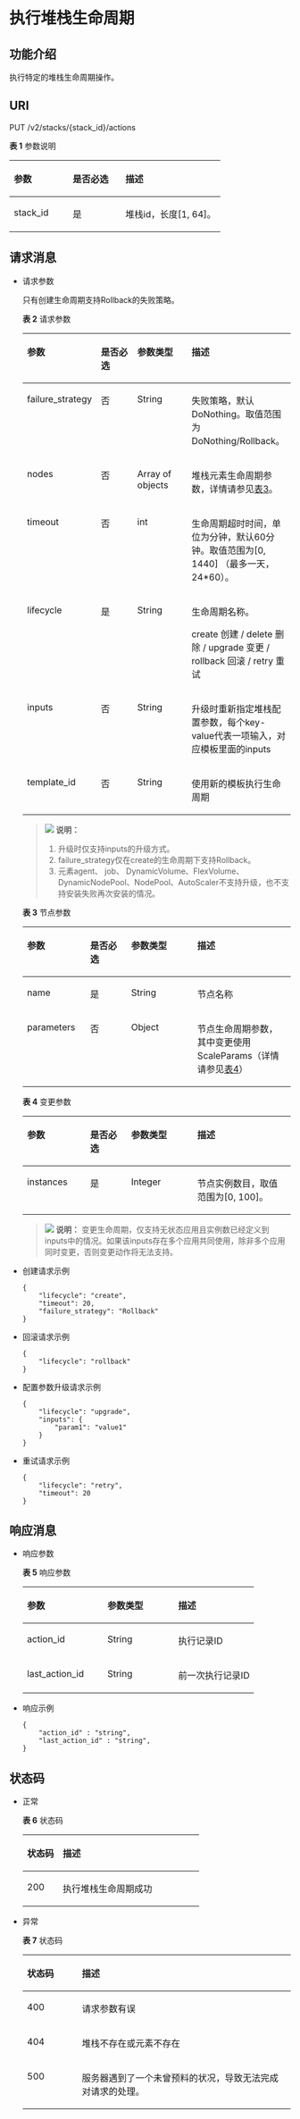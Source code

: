 # 执行堆栈生命周期<a name="aos_02_0025"></a>

## 功能介绍<a name="section1449117173814"></a>

执行特定的堆栈生命周期操作。

## URI<a name="section7491272382"></a>

PUT /v2/stacks/\{stack\_id\}/actions

**表 1**  参数说明

<a name="table17744175955015"></a>
<table><thead align="left"><tr id="row4744185918503"><th class="cellrowborder" valign="top" width="27.939999999999998%" id="mcps1.2.4.1.1"><p id="p1744105916503"><a name="p1744105916503"></a><a name="p1744105916503"></a>参数</p>
</th>
<th class="cellrowborder" valign="top" width="25%" id="mcps1.2.4.1.2"><p id="p182361693108"><a name="p182361693108"></a><a name="p182361693108"></a>是否必选</p>
</th>
<th class="cellrowborder" valign="top" width="47.06%" id="mcps1.2.4.1.3"><p id="p174517593506"><a name="p174517593506"></a><a name="p174517593506"></a>描述</p>
</th>
</tr>
</thead>
<tbody><tr id="row16745155913500"><td class="cellrowborder" valign="top" width="27.939999999999998%" headers="mcps1.2.4.1.1 "><p id="p974505920502"><a name="p974505920502"></a><a name="p974505920502"></a>stack_id</p>
</td>
<td class="cellrowborder" valign="top" width="25%" headers="mcps1.2.4.1.2 "><p id="p323610921014"><a name="p323610921014"></a><a name="p323610921014"></a>是</p>
</td>
<td class="cellrowborder" valign="top" width="47.06%" headers="mcps1.2.4.1.3 "><p id="p177451659145013"><a name="p177451659145013"></a><a name="p177451659145013"></a>堆栈id，长度[1, 64]。</p>
</td>
</tr>
</tbody>
</table>

## 请求消息<a name="section2501370388"></a>

-   请求参数

    只有创建生命周期支持Rollback的失败策略。

    **表 2**  请求参数

    <a name="table1591024418276"></a>
    <table><thead align="left"><tr id="row10911744112712"><th class="cellrowborder" valign="top" width="23.189999999999998%" id="mcps1.2.5.1.1"><p id="p791134422714"><a name="p791134422714"></a><a name="p791134422714"></a>参数</p>
    </th>
    <th class="cellrowborder" valign="top" width="15.939999999999998%" id="mcps1.2.5.1.2"><p id="p191154492711"><a name="p191154492711"></a><a name="p191154492711"></a>是否必选</p>
    </th>
    <th class="cellrowborder" valign="top" width="22.02%" id="mcps1.2.5.1.3"><p id="p9911164482718"><a name="p9911164482718"></a><a name="p9911164482718"></a>参数类型</p>
    </th>
    <th class="cellrowborder" valign="top" width="38.85%" id="mcps1.2.5.1.4"><p id="p11911154432718"><a name="p11911154432718"></a><a name="p11911154432718"></a>描述</p>
    </th>
    </tr>
    </thead>
    <tbody><tr id="row1691284416278"><td class="cellrowborder" valign="top" width="23.189999999999998%" headers="mcps1.2.5.1.1 "><p id="p144711818122814"><a name="p144711818122814"></a><a name="p144711818122814"></a>failure_strategy</p>
    </td>
    <td class="cellrowborder" valign="top" width="15.939999999999998%" headers="mcps1.2.5.1.2 "><p id="p847141820280"><a name="p847141820280"></a><a name="p847141820280"></a>否</p>
    </td>
    <td class="cellrowborder" valign="top" width="22.02%" headers="mcps1.2.5.1.3 "><p id="p1147141832814"><a name="p1147141832814"></a><a name="p1147141832814"></a>String</p>
    </td>
    <td class="cellrowborder" valign="top" width="38.85%" headers="mcps1.2.5.1.4 "><p id="p547191811283"><a name="p547191811283"></a><a name="p547191811283"></a>失败策略，默认DoNothing。取值范围为DoNothing/Rollback。</p>
    </td>
    </tr>
    <tr id="row184591029182820"><td class="cellrowborder" valign="top" width="23.189999999999998%" headers="mcps1.2.5.1.1 "><p id="p172643662820"><a name="p172643662820"></a><a name="p172643662820"></a>nodes</p>
    </td>
    <td class="cellrowborder" valign="top" width="15.939999999999998%" headers="mcps1.2.5.1.2 "><p id="p2726143652816"><a name="p2726143652816"></a><a name="p2726143652816"></a>否</p>
    </td>
    <td class="cellrowborder" valign="top" width="22.02%" headers="mcps1.2.5.1.3 "><p id="p5726236162812"><a name="p5726236162812"></a><a name="p5726236162812"></a>Array of objects</p>
    </td>
    <td class="cellrowborder" valign="top" width="38.85%" headers="mcps1.2.5.1.4 "><p id="p1372693619281"><a name="p1372693619281"></a><a name="p1372693619281"></a>堆栈元素生命周期参数，<span>详情</span>请参见<a href="#table7104152195617">表3</a>。</p>
    </td>
    </tr>
    <tr id="row540318392820"><td class="cellrowborder" valign="top" width="23.189999999999998%" headers="mcps1.2.5.1.1 "><p id="p1987112611283"><a name="p1987112611283"></a><a name="p1987112611283"></a>timeout</p>
    </td>
    <td class="cellrowborder" valign="top" width="15.939999999999998%" headers="mcps1.2.5.1.2 "><p id="p1687182662818"><a name="p1687182662818"></a><a name="p1687182662818"></a>否</p>
    </td>
    <td class="cellrowborder" valign="top" width="22.02%" headers="mcps1.2.5.1.3 "><p id="p15871162682818"><a name="p15871162682818"></a><a name="p15871162682818"></a>int</p>
    </td>
    <td class="cellrowborder" valign="top" width="38.85%" headers="mcps1.2.5.1.4 "><p id="p7871182618289"><a name="p7871182618289"></a><a name="p7871182618289"></a>生命周期超时时间，单位为分钟，默认60分钟。取值范围为[0, 1440] （最多一天，24*60）。</p>
    </td>
    </tr>
    <tr id="row16525339172818"><td class="cellrowborder" valign="top" width="23.189999999999998%" headers="mcps1.2.5.1.1 "><p id="p1373594432815"><a name="p1373594432815"></a><a name="p1373594432815"></a>lifecycle</p>
    </td>
    <td class="cellrowborder" valign="top" width="15.939999999999998%" headers="mcps1.2.5.1.2 "><p id="p1973574411289"><a name="p1973574411289"></a><a name="p1973574411289"></a>是</p>
    </td>
    <td class="cellrowborder" valign="top" width="22.02%" headers="mcps1.2.5.1.3 "><p id="p7735244202819"><a name="p7735244202819"></a><a name="p7735244202819"></a>String</p>
    </td>
    <td class="cellrowborder" valign="top" width="38.85%" headers="mcps1.2.5.1.4 "><p id="p7735194492813"><a name="p7735194492813"></a><a name="p7735194492813"></a>生命周期名称。</p>
    <p id="p9315294316"><a name="p9315294316"></a><a name="p9315294316"></a>create 创建 / delete 删除 / upgrade 变更 / rollback 回滚 / retry 重试</p>
    </td>
    </tr>
    <tr id="row57674512143352"><td class="cellrowborder" valign="top" width="23.189999999999998%" headers="mcps1.2.5.1.1 "><p id="p41123902143352"><a name="p41123902143352"></a><a name="p41123902143352"></a>inputs</p>
    </td>
    <td class="cellrowborder" valign="top" width="15.939999999999998%" headers="mcps1.2.5.1.2 "><p id="p36294213143352"><a name="p36294213143352"></a><a name="p36294213143352"></a>否</p>
    </td>
    <td class="cellrowborder" valign="top" width="22.02%" headers="mcps1.2.5.1.3 "><p id="p54150125143352"><a name="p54150125143352"></a><a name="p54150125143352"></a>String</p>
    </td>
    <td class="cellrowborder" valign="top" width="38.85%" headers="mcps1.2.5.1.4 "><p id="p4645454143352"><a name="p4645454143352"></a><a name="p4645454143352"></a>升级时重新指定堆栈配置参数，每个key-value代表一项输入，对应模板里面的inputs</p>
    </td>
    </tr>
    <tr id="row13932125135818"><td class="cellrowborder" valign="top" width="23.189999999999998%" headers="mcps1.2.5.1.1 "><p id="p1993312545815"><a name="p1993312545815"></a><a name="p1993312545815"></a>template_id</p>
    </td>
    <td class="cellrowborder" valign="top" width="15.939999999999998%" headers="mcps1.2.5.1.2 "><p id="p4933225105820"><a name="p4933225105820"></a><a name="p4933225105820"></a>否</p>
    </td>
    <td class="cellrowborder" valign="top" width="22.02%" headers="mcps1.2.5.1.3 "><p id="p093372510582"><a name="p093372510582"></a><a name="p093372510582"></a>String</p>
    </td>
    <td class="cellrowborder" valign="top" width="38.85%" headers="mcps1.2.5.1.4 "><p id="p13933142585819"><a name="p13933142585819"></a><a name="p13933142585819"></a>使用新的模板执行生命周期</p>
    </td>
    </tr>
    </tbody>
    </table>

    >![](public_sys-resources/icon-note.gif) **说明：** 
    >1. 升级时仅支持inputs的升级方式。
    >2. failure\_strategy仅在create的生命周期下支持Rollback。
    >3. 元素agent、 job、 DynamicVolume、FlexVolume、DynamicNodePool、NodePool、AutoScaler不支持升级，也不支持安装失败再次安装的情况。

    **表 3**  节点参数

    <a name="table7104152195617"></a>
    <table><thead align="left"><tr id="row19105112185618"><th class="cellrowborder" valign="top" width="23.53%" id="mcps1.2.5.1.1"><p id="p13105172110563"><a name="p13105172110563"></a><a name="p13105172110563"></a>参数</p>
    </th>
    <th class="cellrowborder" valign="top" width="15.290000000000001%" id="mcps1.2.5.1.2"><p id="p18105421165610"><a name="p18105421165610"></a><a name="p18105421165610"></a>是否必选</p>
    </th>
    <th class="cellrowborder" valign="top" width="24.709999999999997%" id="mcps1.2.5.1.3"><p id="p0105192118561"><a name="p0105192118561"></a><a name="p0105192118561"></a>参数类型</p>
    </th>
    <th class="cellrowborder" valign="top" width="36.47%" id="mcps1.2.5.1.4"><p id="p141051215567"><a name="p141051215567"></a><a name="p141051215567"></a>描述</p>
    </th>
    </tr>
    </thead>
    <tbody><tr id="row17105021175612"><td class="cellrowborder" valign="top" width="23.53%" headers="mcps1.2.5.1.1 "><p id="p14105162175615"><a name="p14105162175615"></a><a name="p14105162175615"></a>name</p>
    </td>
    <td class="cellrowborder" valign="top" width="15.290000000000001%" headers="mcps1.2.5.1.2 "><p id="p210518211563"><a name="p210518211563"></a><a name="p210518211563"></a>是</p>
    </td>
    <td class="cellrowborder" valign="top" width="24.709999999999997%" headers="mcps1.2.5.1.3 "><p id="p13105152115616"><a name="p13105152115616"></a><a name="p13105152115616"></a>String</p>
    </td>
    <td class="cellrowborder" valign="top" width="36.47%" headers="mcps1.2.5.1.4 "><p id="p2806175016414"><a name="p2806175016414"></a><a name="p2806175016414"></a>节点名称</p>
    </td>
    </tr>
    <tr id="row121051421185610"><td class="cellrowborder" valign="top" width="23.53%" headers="mcps1.2.5.1.1 "><p id="p0106921145610"><a name="p0106921145610"></a><a name="p0106921145610"></a>parameters</p>
    </td>
    <td class="cellrowborder" valign="top" width="15.290000000000001%" headers="mcps1.2.5.1.2 "><p id="p7106182117569"><a name="p7106182117569"></a><a name="p7106182117569"></a>否</p>
    </td>
    <td class="cellrowborder" valign="top" width="24.709999999999997%" headers="mcps1.2.5.1.3 "><p id="p1310617215564"><a name="p1310617215564"></a><a name="p1310617215564"></a>Object</p>
    </td>
    <td class="cellrowborder" valign="top" width="36.47%" headers="mcps1.2.5.1.4 "><p id="p1910672175616"><a name="p1910672175616"></a><a name="p1910672175616"></a>节点生命周期参数，其中变更使用ScaleParams（<span>详情</span>请参见<a href="#table166931253368">表4</a>）</p>
    </td>
    </tr>
    </tbody>
    </table>

    **表 4**  变更参数

    <a name="table166931253368"></a>
    <table><thead align="left"><tr id="row1169375316611"><th class="cellrowborder" valign="top" width="23.53%" id="mcps1.2.5.1.1"><p id="p269318538616"><a name="p269318538616"></a><a name="p269318538616"></a>参数</p>
    </th>
    <th class="cellrowborder" valign="top" width="15.290000000000001%" id="mcps1.2.5.1.2"><p id="p126936531765"><a name="p126936531765"></a><a name="p126936531765"></a>是否必选</p>
    </th>
    <th class="cellrowborder" valign="top" width="24.709999999999997%" id="mcps1.2.5.1.3"><p id="p1669485311615"><a name="p1669485311615"></a><a name="p1669485311615"></a>参数类型</p>
    </th>
    <th class="cellrowborder" valign="top" width="36.47%" id="mcps1.2.5.1.4"><p id="p169414537620"><a name="p169414537620"></a><a name="p169414537620"></a>描述</p>
    </th>
    </tr>
    </thead>
    <tbody><tr id="row186943531068"><td class="cellrowborder" valign="top" width="23.53%" headers="mcps1.2.5.1.1 "><p id="p164927251576"><a name="p164927251576"></a><a name="p164927251576"></a>instances</p>
    </td>
    <td class="cellrowborder" valign="top" width="15.290000000000001%" headers="mcps1.2.5.1.2 "><p id="p569514537618"><a name="p569514537618"></a><a name="p569514537618"></a>是</p>
    </td>
    <td class="cellrowborder" valign="top" width="24.709999999999997%" headers="mcps1.2.5.1.3 "><p id="p269519536617"><a name="p269519536617"></a><a name="p269519536617"></a>Integer</p>
    </td>
    <td class="cellrowborder" valign="top" width="36.47%" headers="mcps1.2.5.1.4 "><p id="p688914351771"><a name="p688914351771"></a><a name="p688914351771"></a>节点实例数目，取值范围为[0, 100]。</p>
    </td>
    </tr>
    </tbody>
    </table>

    >![](public_sys-resources/icon-note.gif) **说明：** 
    >变更生命周期，仅支持无状态应用且实例数已经定义到inputs中的情况。如果该inputs存在多个应用共同使用，除非多个应用同时变更，否则变更动作将无法支持。

-   创建请求示例

    ```
    {
        "lifecycle": "create",
        "timeout": 20,
        "failure_strategy": "Rollback"
    }
    ```

-   回滚请求示例

    ```
    {
        "lifecycle": "rollback"
    }
    ```

-   配置参数升级请求示例

    ```
    {
        "lifecycle": "upgrade",
        "inputs": {
            "param1": "value1"
        }
    }
    ```

-   重试请求示例

    ```
    {
        "lifecycle": "retry",
        "timeout": 20
    }
    ```


## 响应消息<a name="section175157103815"></a>

-   响应参数

    **表 5**  响应参数

    <a name="table1348868191119"></a>
    <table><thead align="left"><tr id="row184883841119"><th class="cellrowborder" valign="top" width="34.69346934693469%" id="mcps1.2.4.1.1"><p id="p748848141112"><a name="p748848141112"></a><a name="p748848141112"></a>参数</p>
    </th>
    <th class="cellrowborder" valign="top" width="30.61306130613061%" id="mcps1.2.4.1.2"><p id="p34881813119"><a name="p34881813119"></a><a name="p34881813119"></a>参数类型</p>
    </th>
    <th class="cellrowborder" valign="top" width="34.69346934693469%" id="mcps1.2.4.1.3"><p id="p24884816118"><a name="p24884816118"></a><a name="p24884816118"></a>描述</p>
    </th>
    </tr>
    </thead>
    <tbody><tr id="row84886821111"><td class="cellrowborder" valign="top" width="34.69346934693469%" headers="mcps1.2.4.1.1 "><p id="p1848917812110"><a name="p1848917812110"></a><a name="p1848917812110"></a>action_id</p>
    </td>
    <td class="cellrowborder" valign="top" width="30.61306130613061%" headers="mcps1.2.4.1.2 "><p id="p448916818119"><a name="p448916818119"></a><a name="p448916818119"></a>String</p>
    </td>
    <td class="cellrowborder" valign="top" width="34.69346934693469%" headers="mcps1.2.4.1.3 "><p id="p166610816127"><a name="p166610816127"></a><a name="p166610816127"></a>执行记录ID</p>
    </td>
    </tr>
    <tr id="row19487144112114"><td class="cellrowborder" valign="top" width="34.69346934693469%" headers="mcps1.2.4.1.1 "><p id="p1548715414112"><a name="p1548715414112"></a><a name="p1548715414112"></a>last_action_id</p>
    </td>
    <td class="cellrowborder" valign="top" width="30.61306130613061%" headers="mcps1.2.4.1.2 "><p id="p17487641171113"><a name="p17487641171113"></a><a name="p17487641171113"></a>String</p>
    </td>
    <td class="cellrowborder" valign="top" width="34.69346934693469%" headers="mcps1.2.4.1.3 "><p id="p1748734121119"><a name="p1748734121119"></a><a name="p1748734121119"></a>前一次执行记录ID</p>
    </td>
    </tr>
    </tbody>
    </table>

-   响应示例

    ```
    {
        "action_id" : "string",
        "last_action_id" : "string",
    }
    ```


## 状态码<a name="section2511074385"></a>

-   正常

    **表 6**  状态码

    <a name="table152476384"></a>
    <table><thead align="left"><tr id="row15214710389"><th class="cellrowborder" valign="top" width="20.22%" id="mcps1.2.3.1.1"><p id="p17522713814"><a name="p17522713814"></a><a name="p17522713814"></a>状态码</p>
    </th>
    <th class="cellrowborder" valign="top" width="79.78%" id="mcps1.2.3.1.2"><p id="p8523717381"><a name="p8523717381"></a><a name="p8523717381"></a>描述</p>
    </th>
    </tr>
    </thead>
    <tbody><tr id="row14526713818"><td class="cellrowborder" valign="top" width="20.22%" headers="mcps1.2.3.1.1 "><p id="p95219783817"><a name="p95219783817"></a><a name="p95219783817"></a>200</p>
    </td>
    <td class="cellrowborder" valign="top" width="79.78%" headers="mcps1.2.3.1.2 "><p id="p65213720387"><a name="p65213720387"></a><a name="p65213720387"></a>执行堆栈生命周期成功</p>
    </td>
    </tr>
    </tbody>
    </table>

-   异常

    **表 7**  状态码

    <a name="table95216773810"></a>
    <table><thead align="left"><tr id="row18528793819"><th class="cellrowborder" valign="top" width="20.46%" id="mcps1.2.3.1.1"><p id="p155213712382"><a name="p155213712382"></a><a name="p155213712382"></a>状态码</p>
    </th>
    <th class="cellrowborder" valign="top" width="79.54%" id="mcps1.2.3.1.2"><p id="p9529720381"><a name="p9529720381"></a><a name="p9529720381"></a>描述</p>
    </th>
    </tr>
    </thead>
    <tbody><tr id="row926151416255"><td class="cellrowborder" valign="top" width="20.46%" headers="mcps1.2.3.1.1 "><p id="p10271514112517"><a name="p10271514112517"></a><a name="p10271514112517"></a>400</p>
    </td>
    <td class="cellrowborder" valign="top" width="79.54%" headers="mcps1.2.3.1.2 "><p id="p1527191412255"><a name="p1527191412255"></a><a name="p1527191412255"></a>请求参数有误</p>
    </td>
    </tr>
    <tr id="row45227163812"><td class="cellrowborder" valign="top" width="20.46%" headers="mcps1.2.3.1.1 "><p id="p165237133811"><a name="p165237133811"></a><a name="p165237133811"></a>404</p>
    </td>
    <td class="cellrowborder" valign="top" width="79.54%" headers="mcps1.2.3.1.2 "><p id="p552107123814"><a name="p552107123814"></a><a name="p552107123814"></a>堆栈不存在或元素不存在</p>
    </td>
    </tr>
    <tr id="row14527733815"><td class="cellrowborder" valign="top" width="20.46%" headers="mcps1.2.3.1.1 "><p id="p85247193811"><a name="p85247193811"></a><a name="p85247193811"></a>500</p>
    </td>
    <td class="cellrowborder" valign="top" width="79.54%" headers="mcps1.2.3.1.2 "><p id="p195214743812"><a name="p195214743812"></a><a name="p195214743812"></a>服务器遇到了一个未曾预料的状况，导致无法完成对请求的处理。</p>
    </td>
    </tr>
    </tbody>
    </table>


